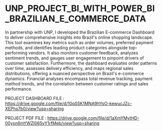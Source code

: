 # UNP_PROJECT_BI_WITH_POWER_BI_BRAZILIAN_E_COMMERCE_DATA

In partnership with UNP, I developed the Brazilian E-commerce Dashboard to deliver comprehensive insights into Brazil's online shopping landscape. This tool examines key metrics such as order volumes, preferred payment methods, and identifies leading product categories alongside top-performing vendors. It also monitors customer feedback, analyzes sentiment trends, and gauges user engagement to pinpoint drivers of customer satisfaction. Furthermore, the dashboard evaluates order patterns over time, assesses delivery efficiency, and maps regional sales distributions, offering a nuanced perspective on Brazil's e-commerce dynamics. Financial analyses encompass total revenue tracking, payment method trends, and the correlation between customer ratings and sales performance.

PROJECT DASHBOARD FILE : https://drive.google.com/file/d/10qS5K1MNA9hYsO-kewucJZc-XEPhs7b0/view?usp=sharing

PROJECT PDF FILE : https://drive.google.com/file/d/1aXmYMytHD-00ysn6mYWZI065vY1rfMeb/view?usp=sharing

